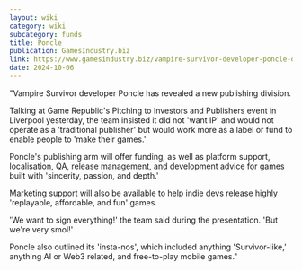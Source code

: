 ```yaml
---
layout: wiki
category: wiki
subcategory: funds
title: Poncle
publication: GamesIndustry.biz
link: https://www.gamesindustry.biz/vampire-survivor-developer-poncle-opens-publishing-arm
date: 2024-10-06
---
```


"Vampire Survivor developer Poncle has revealed a new publishing division.

Talking at Game Republic's Pitching to Investors and Publishers event in Liverpool yesterday, the team insisted it did not 'want IP' and would not operate as a 'traditional publisher' but would work more as a label or fund to enable people to 'make their games.'

Poncle's publishing arm will offer funding, as well as platform support, localisation, QA, release management, and development advice for games built with 'sincerity, passion, and depth.'

Marketing support will also be available to help indie devs release highly 'replayable, affordable, and fun' games.

'We want to sign everything!' the team said during the presentation. 'But we're very smol!'

Poncle also outlined its 'insta-nos', which included anything 'Survivor-like,' anything AI or Web3 related, and free-to-play mobile games."
